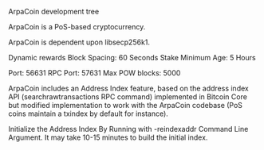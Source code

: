 
ArpaCoin development tree

ArpaCoin is a PoS-based cryptocurrency.

ArpaCoin is dependent upon libsecp256k1.

Dynamic rewards
Block Spacing: 60 Seconds
Stake Minimum Age: 5 Hours

Port:   56631
RPC Port: 57631
Max POW blocks: 5000

ArpaCoin includes an Address Index feature, based on the address index API (searchrawtransactions RPC command) implemented in Bitcoin Core but modified implementation to work with the ArpaCoin codebase (PoS coins maintain a txindex by default for instance).

Initialize the Address Index By Running with -reindexaddr Command Line Argument.  It may take 10-15 minutes to build the initial index.


